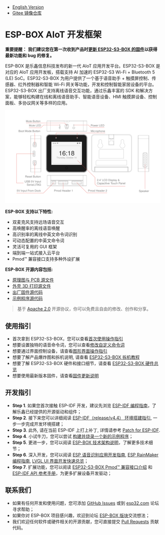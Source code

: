 * [English Version](./README.md)
* [Gitee 镜像仓库](https://gitee.com/EspressifSystems/esp-box)

# ESP-BOX AIoT 开发框架

**重要提醒：**
**我们建议您在第一次收到产品时[更新 ESP32-S3-BOX 的固件](./docs/firmware_update_cn.md)以获得最新功能和 bug 的修复。**

ESP-BOX 是乐鑫信息科技发布的新一代 AIoT 应用开发平台。ESP32-S3-BOX 是对应的 AIoT 应用开发板，搭载支持 AI 加速的 ESP32-S3 Wi-Fi + Bluetooth 5 (LE) SoC。ESP32-S3-BOX 为用户提供了一个基于语音助手 + 触摸屏控制、传感器、红外控制器和智能 Wi-Fi 网关等功能，开发和控制智能家居设备的平台。ESP32-S3-BOX 出厂支持离线语音交互功能，通过乐鑫丰富的 SDK 和解决方案，能够轻松构建在线和离线语音助手、智能语音设备、HMI 触摸屏设备、控制面板、多协议网关等多样的应用。

![esp_box_hardware](./docs/_static/esp32_s3_box_hardware.svg)

**ESP-BOX 支持以下特性:**

* 双麦克风支持远场语音交互
* 高唤醒率的离线语音唤醒
* 高识别率的离线中英文命令词识别
* 可动态配置的中英文命令词
* 灵活可复用的 GUI 框架
* 端到端一站式接入云平台
* Pmod™ 兼容接口支持多种外设扩展

**ESP-BOX 开源内容包括:**

* [原理图与 PCB 源文件](./hardware)
* [外壳 3D 打印源文件](./hardware/esp32_s3_box_shell_step)
* [出厂固件源代码](./examples/factory_demo)
* [示例程序源代码](./examples)

> 基于 [Apache 2.0](https://github.com/espressif/esp-box/blob/master/LICENSE) 开源协议，你可以免费且自由的修改、创作和分享。

## 使用指引

* 首次拿到 ESP32-S3-BOX，您可以查看[首次使用操作指引](./docs/getting_started_cn.md#给-esp32-s3-box-供电)
* 想要设置独特的语音命令词，您可以查看[修改自定义命令词](./docs/getting_started_cn.md#语音控制命令词自定义)
* 想要通过界面控制设备，请查看[图形界面操作指引](./docs/getting_started_cn.md#esp32-s3-box-图形界面)
* 想要了解产品爆炸图和拆机说明, 请查看 [ESP32-S3-BOX 拆机教程](docs/disassembly_tutorial.md)
* 想要了解 ESP32-S3-BOX 硬件和接口细节，请查看 [ESP32-S3-BOX 硬件总览](./docs/hardware_overview_cn.md)
* 想要使用最新版本固件，请查看[固件更新说明](./docs/firmware_update_cn.md)

## 开发指引

* **Step 1**. 如果您首次接触 ESP-IDF 开发，建议先浏览 [ESP-IDF 编程指南](https://docs.espressif.com/projects/esp-idf/en/release-v4.4/esp32s3/index.html)，了解乐鑫已经提供的开源驱动和组件；
* **Step 2**. 接下来您可以详细阅读 [ESP-IDF（release/v4.4） 环境搭建指引](https://docs.espressif.com/projects/esp-idf/en/release-v4.4/esp32s3/get-started/index.html#installation-step-by-step), 一步一步完成开发环境搭建；
* **Step 3**. 此外, 请在当前 ESP-IDF 上打上补丁, 详情请参考 [Patch for ESP-IDF](./idf_patch).
* **Step 4**. 小试牛刀，您可以尝试 [构建并烧录一个新的示例程序](./examples/image_display)；
* **Step 5**. 更进一步，您可以阅读 [ESP-BOX 技术架构说明](./docs/technical_architecture_cn.md)，了解更多技术细节；
* **Step 6**. 深入开发，您可以阅读 [ESP 语音识别应用开发指南](https://github.com/espressif/esp-sr), [ESP RainMaker 编程指南](https://docs.espressif.com/projects/esp-rainmaker/en/latest/), [LVGL UI 界面开发快速总览](https://docs.lvgl.io/latest/en/html/get-started/quick-overview.html)；
* **Step 7**. 扩展功能，您可以阅读 [ESP32-S3-BOX Pmod™ 兼容接口介绍](./docs/hardware_overview_cn.md) 和 [ESP-IDF API 参考手册](https://docs.espressif.com/projects/esp-idf/en/latest/esp32/api-reference/index.html)，为更多扩展设备开发驱动；

## 联系我们

* 如果有任何开发和使用问题，您可添加 [GitHub Issues](https://github.com/espressif/esp-box/issues) 或到 [esp32.com](https://esp32.com/) 论坛寻求帮助；
* 如果你对 ESP-BOX 项目感兴趣，欢迎到论坛 [ESP-BOX 版块](https://esp32.com/viewforum.php?f=43)交流想法；
* 我们欢迎任何软件或硬件相关的开源贡献，您可直接提交 [Pull Requests](https://github.com/espressif/esp-box/pulls) 贡献代码。
